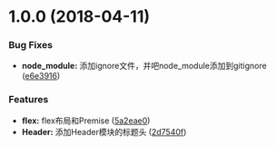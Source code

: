 <a name="1.0.0"></a>
# 1.0.0 (2018-04-11)


### Bug Fixes

* **node_module:** 添加ignore文件，并吧node_module添加到gitignore ([e6e3916](https://github.com/Jasonwang911/justForGitTest/commit/e6e3916))


### Features

* **flex:** flex布局和Premise ([5a2eae0](https://github.com/Jasonwang911/justForGitTest/commit/5a2eae0))
* **Header:** 添加Header模块的标题头 ([2d7540f](https://github.com/Jasonwang911/justForGitTest/commit/2d7540f))



